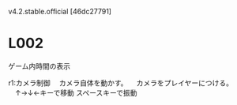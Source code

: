 v4.2.stable.official [46dc27791]
# L002
 
ゲーム内時間の表示

r1:カメラ制御
　カメラ自体を動かす。
　カメラをプレイヤーにつける。
　↑→↓←キーで移動
 スペースキーで振動
